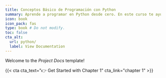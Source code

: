 ```yaml
---
title: Conceptos Básico de Programación con Python
summary: Aprende a programar en Python desde cero. En este curso te ayudaré a comprender los fundamentos y características esenciales del lenguaje de programación Python de una manera sencilla, fácil de comprender y sobre todo práctica.
icon: book
icon_pack: fas
type: book # Do not modify.
toc: false
cta_alt:
  url: python/
  label: View Documentation
---
```


Welcome to the _Project Docs_ template!

{{< cta cta_text="👉 Get Started with Chapter 1" cta_link="chapter 1" >}}
